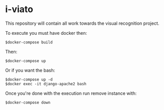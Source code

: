 # i-viato
This repository will contain all work towards the visual recognition project.


To execute you must have docker then:  
```
$docker-compose build
```  

Then:
```
$docker-compose up
```

Or if you want the bash:  
```
$docker-compose up -d  
$docker exec -it django-apache2 bash 
```

Once you're done with the execution run remove instance with:  
```
$docker-compose down
```  

